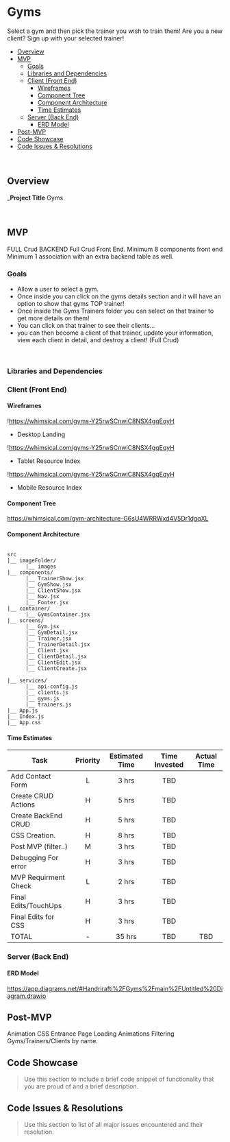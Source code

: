 
# Gyms
Select a gym and then pick the trainer you wish to train them!
Are you a new client? Sign up with your selected trainer! 





- [Overview](#overview)
- [MVP](#mvp)
  - [Goals](#goals)
  - [Libraries and Dependencies](#libraries-and-dependencies)
  - [Client (Front End)](#client-front-end)
    - [Wireframes](#wireframes)
    - [Component Tree](#component-tree)
    - [Component Architecture](#component-architecture)
    - [Time Estimates](#time-estimates)
  - [Server (Back End)](#server-back-end)
    - [ERD Model](#erd-model)
- [Post-MVP](#post-mvp)
- [Code Showcase](#code-showcase)
- [Code Issues & Resolutions](#code-issues--resolutions)

<br>

## Overview

_**Project Title** 
Gyms 


<br>

## MVP

FULL Crud BACKEND
Full Crud Front End.
Minimum 8 components front end
Minimum 1 association with an extra backend table as well.


### Goals

- Allow a user to select a gym.
- Once inside you can click on the gyms details section and it will have an option to show that gyms TOP trainer! 
- Once inside the Gyms Trainers folder you can select on that trainer to get more details on them! 
- You can click on that trainer to see their clients... 
- you can then become a client of that trainer, update your information, view each client in detail, and destroy a client! (Full Crud) 

<br>

### Libraries and Dependencies


### Client (Front End)

#### Wireframes


!https://whimsical.com/gyms-Y25rwSCnwiC8NSX4gqEqyH

- Desktop Landing

!https://whimsical.com/gyms-Y25rwSCnwiC8NSX4gqEqyH

- Tablet Resource Index

!https://whimsical.com/gyms-Y25rwSCnwiC8NSX4gqEqyH

- Mobile Resource Index

#### Component Tree

https://whimsical.com/gym-architecture-G6sU4WRRWxd4V5Dr1dgqXL

#### Component Architecture



``` structure

src
|__ imageFolder/
      |__ images
|__ components/
      |__ TrainerShow.jsx
      |__ GymShow.jsx
      |__ ClientShow.jsx
      |__ Nav.jsx
      |__ Footer.jsx
|__ container/
      |__ GymsContainer.jsx
|__ screens/
      |__ Gym.jsx
      |__ GymDetail.jsx
      |__ Trainer.jsx
      |__ TrainerDetail.jsx
      |__ Client.jsx
      |__ ClientDetail.jsx
      |__ ClientEdit.jsx
      |__ ClientCreate.jsx
      
|__ services/
      |__ api-config.js
      |__ clients.js
      |__ gyms.js
      |__ trainers.js
|__ App.js
|__ Index.js
|__ App.css

```

#### Time Estimates


| Task                | Priority | Estimated Time | Time Invested | Actual Time |
| ------------------- | :------: | :------------: | :-----------: | :---------: |
| Add Contact Form    |    L     |     3 hrs      |     TBD    |     | TBD
| Create CRUD Actions |    H     |     5 hrs      |     TBD    |     |TBD   |
| Create BackEnd CRUD |    H     |     5 hrs      |     TBD    |     | TBD
| CSS Creation.       |    H     |     8 hrs      |     TBD    |     | TBD     |
| Post MVP (filter..) |    M     |     3 hrs      |     TBD    |     | TBD
| Debugging For error |    H     |     3 hrs      |     TBD    |     | TBD     |
| MVP Requirment Check|    L     |     2 hrs      |     TBD    |     | TBD
| Final Edits/TouchUps|    H     |     3 hrs      |    TBD     |     |   TBD     |
| Final Edits for CSS |    H    |     3 hrs      |    TBD     |     |   TBD     |
| TOTAL               |     -     |     35 hrs      |     TBD     |     TBD     |



### Server (Back End)

#### ERD Model

https://app.diagrams.net/#Handrirafti%2FGyms%2Fmain%2FUntitled%20Diagram.drawio



## Post-MVP

Animation CSS Entrance Page
Loading Animations
Filtering Gyms/Trainers/Clients by name.


## Code Showcase

> Use this section to include a brief code snippet of functionality that you are proud of and a brief description.

## Code Issues & Resolutions

> Use this section to list of all major issues encountered and their resolution.
